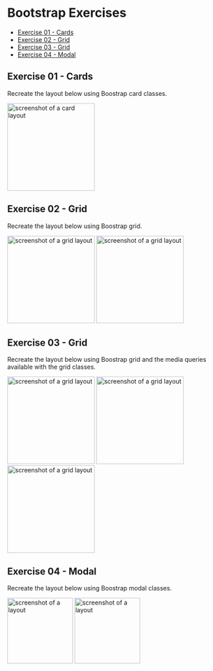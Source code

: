 # Bootstrap Exercises

- [Exercise 01 - Cards](#ex01)
- [Exercise 02 - Grid](#ex02)
- [Exercise 03 - Grid](#ex03)
- [Exercise 04 - Modal](#ex04)

## <a id="ex01"></a> Exercise 01 - Cards

Recreate the layout below using Boostrap card classes.

<img src="../_assets/bootstrap-exercises/bootstrap-ex01-cards.png" height=200 alt="screenshot of a card layout">

## <a id="ex02"></a> Exercise 02 - Grid

Recreate the layout below using Boostrap grid.

<img src="../_assets/bootstrap-exercises/bootstrap-ex02-grid-01.png" height=200 alt="screenshot of a grid layout">
<img src="../_assets/bootstrap-exercises/bootstrap-ex02-grid-02.png" height=200 alt="screenshot of a grid layout">

## <a id="ex03"></a> Exercise 03 - Grid

Recreate the layout below using Boostrap grid and the media queries available with the grid classes.

<img src="../_assets/bootstrap-exercises/bootstrap-ex03-grid-01.png" height=200 alt="screenshot of a grid layout">
<img src="../_assets/bootstrap-exercises/bootstrap-ex03-grid-02.png" height=200 alt="screenshot of a grid layout">
<img src="../_assets/bootstrap-exercises/bootstrap-ex03-grid-03.png" height=200 alt="screenshot of a grid layout">

## <a id="ex04"></a> Exercise 04 - Modal

Recreate the layout below using Boostrap modal classes.

<img src="../_assets/bootstrap-exercises/bootstrap-ex04-modal-01.png" height=150 alt="screenshot of a layout">
<img src="../_assets/bootstrap-exercises/bootstrap-ex04-modal-02.png" height=150 alt="screenshot of a layout">
